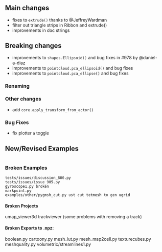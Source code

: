 ## Main changes

- fixes to `extrude()` thanks to @JeffreyWardman
- filter out triangle strips in Ribbon and extrude()
- improvements in doc strings

## Breaking changes
- improvements to `shapes.Ellipsoid()` and bug fixes in #978 by @daniel-a-diaz
- improvements to `pointcloud.pca_ellipsoid()` and bug fixes
- improvements to `pointcloud.pca_ellipse()` and bug fixes

### Renaming

### Other changes
- add `core.apply_transform_from_actor()`




### Bug Fixes
- fix plotter `a` toggle


## New/Revised Examples
```
```

### Broken Examples
```
tests/issues/discussion_800.py
tests/issues/issue_905.py
gyroscope1.py broken
markpoint.py
examples/other/pygmsh_cut.py ust cut tetmesh to gen ugrid
```

#### Broken Projects
umap_viewer3d
trackviewer (some problems with removing a track)


#### Broken Exports to .npz:
boolean.py
cartoony.py
mesh_lut.py
mesh_map2cell.py
texturecubes.py
meshquality.py
volumetric/streamlines1.py


